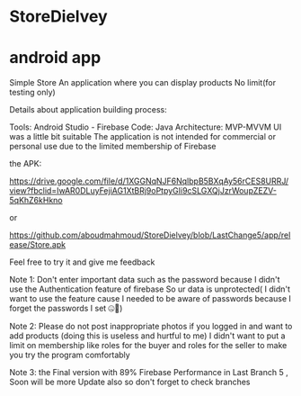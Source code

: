 # StoreDielvey
# android app 
Simple Store 
  An application where you can display products No limit(for testing only)
  
 Details about application building process:
 
 Tools: Android Studio - Firebase 
 Code: Java
 Architecture: MVP-MVVM
 UI was a little bit suitable 
 The application is not intended for commercial or personal use due to the limited membership of Firebase
  
  
  the APK: 
  
https://drive.google.com/file/d/1XGGNqNJF6NqlbpB5BXqAy56rCES8URRJ/view?fbclid=IwAR0DLuyFejiAG1XtBRj9oPtpyGIi9cSLGXQjJzrWoupZEZV-5qKhZ6kHkno

or 

https://github.com/aboudmahmoud/StoreDielvey/blob/LastChange5/app/release/Store.apk

Feel free to try it and give me feedback 


Note 1: Don't enter important data such as the password because I didn't use the Authentication feature of firebase
      So ur data is unprotected( I didn't want to use the feature cause I needed to be aware of passwords because I forget the passwords I set 🤐)ْ
      
Note 2: Please do not post inappropriate photos if you logged in and want to add products (doing this is useless and hurtful to me)
I didn't want to put a limit on membership like roles for the buyer and roles for the seller to make you try the program comfortably


Note 3: the Final version with 89% Firebase Performance in Last Branch 5 , Soon will be more Update also so don't forget to check branches
